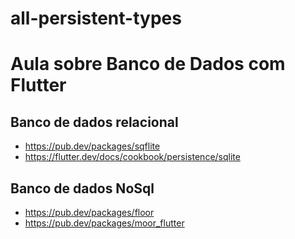 # all-persistent-types

# Aula sobre Banco de Dados com Flutter

## Banco de dados relacional
- https://pub.dev/packages/sqflite
- https://flutter.dev/docs/cookbook/persistence/sqlite

## Banco de dados NoSql
- https://pub.dev/packages/floor
- https://pub.dev/packages/moor_flutter